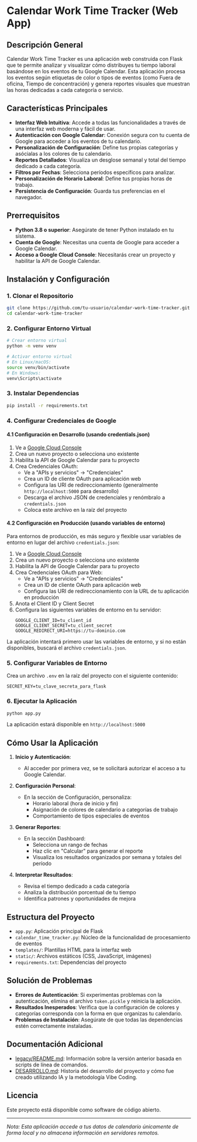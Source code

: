 # Calendar Work Time Tracker (Web App)

## Descripción General

Calendar Work Time Tracker es una aplicación web construida con Flask que te permite analizar y visualizar cómo distribuyes tu tiempo laboral basándose en los eventos de tu Google Calendar. Esta aplicación procesa los eventos según etiquetas de color o tipos de eventos (como Fuera de oficina, Tiempo de concentración) y genera reportes visuales que muestran las horas dedicadas a cada categoría o servicio.

## Características Principales

- **Interfaz Web Intuitiva**: Accede a todas las funcionalidades a través de una interfaz web moderna y fácil de usar.
- **Autenticación con Google Calendar**: Conexión segura con tu cuenta de Google para acceder a los eventos de tu calendario.
- **Personalización de Configuración**: Define tus propias categorías y asócialas a los colores de tu calendario.
- **Reportes Detallados**: Visualiza un desglose semanal y total del tiempo dedicado a cada categoría.
- **Filtros por Fechas**: Selecciona períodos específicos para analizar.
- **Personalización de Horario Laboral**: Define tus propias horas de trabajo.
- **Persistencia de Configuración**: Guarda tus preferencias en el navegador.

## Prerrequisitos

- **Python 3.8 o superior**: Asegúrate de tener Python instalado en tu sistema.
- **Cuenta de Google**: Necesitas una cuenta de Google para acceder a Google Calendar.
- **Acceso a Google Cloud Console**: Necesitarás crear un proyecto y habilitar la API de Google Calendar.

## Instalación y Configuración

### 1. Clonar el Repositorio

```bash
git clone https://github.com/tu-usuario/calendar-work-time-tracker.git
cd calendar-work-time-tracker
```

### 2. Configurar Entorno Virtual

```bash
# Crear entorno virtual
python -m venv venv

# Activar entorno virtual
# En Linux/macOS:
source venv/bin/activate
# En Windows:
venv\Scripts\activate
```

### 3. Instalar Dependencias

```bash
pip install -r requirements.txt
```

### 4. Configurar Credenciales de Google

#### 4.1 Configuración en Desarrollo (usando credentials.json)

1. Ve a [Google Cloud Console](https://console.cloud.google.com/)
2. Crea un nuevo proyecto o selecciona uno existente
3. Habilita la API de Google Calendar para tu proyecto
4. Crea Credenciales OAuth:
   - Ve a "APIs y servicios" -> "Credenciales"
   - Crea un ID de cliente OAuth para aplicación web
   - Configura las URI de redireccionamiento (generalmente `http://localhost:5000` para desarrollo)
   - Descarga el archivo JSON de credenciales y renómbralo a `credentials.json`
   - Coloca este archivo en la raíz del proyecto

#### 4.2 Configuración en Producción (usando variables de entorno)

Para entornos de producción, es más seguro y flexible usar variables de entorno en lugar del archivo `credentials.json`:

1. Ve a [Google Cloud Console](https://console.cloud.google.com/)
2. Crea un nuevo proyecto o selecciona uno existente
3. Habilita la API de Google Calendar para tu proyecto
4. Crea Credenciales OAuth para Web:
   - Ve a "APIs y servicios" -> "Credenciales"
   - Crea un ID de cliente OAuth para aplicación web
   - Configura las URI de redireccionamiento con la URL de tu aplicación en producción
5. Anota el Client ID y Client Secret
6. Configura las siguientes variables de entorno en tu servidor:
   ```
   GOOGLE_CLIENT_ID=tu_client_id
   GOOGLE_CLIENT_SECRET=tu_client_secret
   GOOGLE_REDIRECT_URI=https://tu-dominio.com
   ```

La aplicación intentará primero usar las variables de entorno, y si no están disponibles, buscará el archivo `credentials.json`.

### 5. Configurar Variables de Entorno

Crea un archivo `.env` en la raíz del proyecto con el siguiente contenido:

```
SECRET_KEY=tu_clave_secreta_para_flask
```

### 6. Ejecutar la Aplicación

```bash
python app.py
```

La aplicación estará disponible en `http://localhost:5000`

## Cómo Usar la Aplicación

1. **Inicio y Autenticación**: 
   - Al acceder por primera vez, se te solicitará autorizar el acceso a tu Google Calendar.

2. **Configuración Personal**:
   - En la sección de Configuración, personaliza:
     - Horario laboral (hora de inicio y fin)
     - Asignación de colores de calendario a categorías de trabajo
     - Comportamiento de tipos especiales de eventos

3. **Generar Reportes**:
   - En la sección Dashboard:
     - Selecciona un rango de fechas
     - Haz clic en "Calcular" para generar el reporte
     - Visualiza los resultados organizados por semana y totales del período

4. **Interpretar Resultados**:
   - Revisa el tiempo dedicado a cada categoría
   - Analiza la distribución porcentual de tu tiempo
   - Identifica patrones y oportunidades de mejora

## Estructura del Proyecto

- `app.py`: Aplicación principal de Flask
- `calendar_time_tracker.py`: Núcleo de la funcionalidad de procesamiento de eventos
- `templates/`: Plantillas HTML para la interfaz web
- `static/`: Archivos estáticos (CSS, JavaScript, imágenes)
- `requirements.txt`: Dependencias del proyecto

## Solución de Problemas

- **Errores de Autenticación**: Si experimentas problemas con la autenticación, elimina el archivo `token.pickle` y reinicia la aplicación.
- **Resultados Inesperados**: Verifica que la configuración de colores y categorías corresponda con la forma en que organizas tu calendario.
- **Problemas de Instalación**: Asegúrate de que todas las dependencias estén correctamente instaladas.

## Documentación Adicional

- [legacy/README.md](legacy/README.md): Información sobre la versión anterior basada en scripts de línea de comandos.
- [DESARROLLO.md](DESARROLLO.md): Historia del desarrollo del proyecto y cómo fue creado utilizando IA y la metodología Vibe Coding.

## Licencia

Este proyecto está disponible como software de código abierto.

---

*Nota: Esta aplicación accede a tus datos de calendario únicamente de forma local y no almacena información en servidores remotos.*


